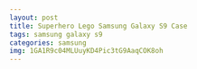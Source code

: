 ```yaml
---
layout: post
title: Superhero Lego Samsung Galaxy S9 Case
tags: samsung galaxy s9
categories: samsung
img: 1GA1R9c04MLUuyKD4Pic3tG9AaqCOK8oh
---
```

